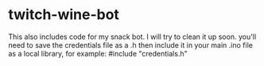 # twitch-wine-bot

This also includes code for my snack bot. I will try to clean it up soon.
you'll need to save the credentials file as a .h then include it in your main .ino file as a local library, for example: #include "credentials.h"
